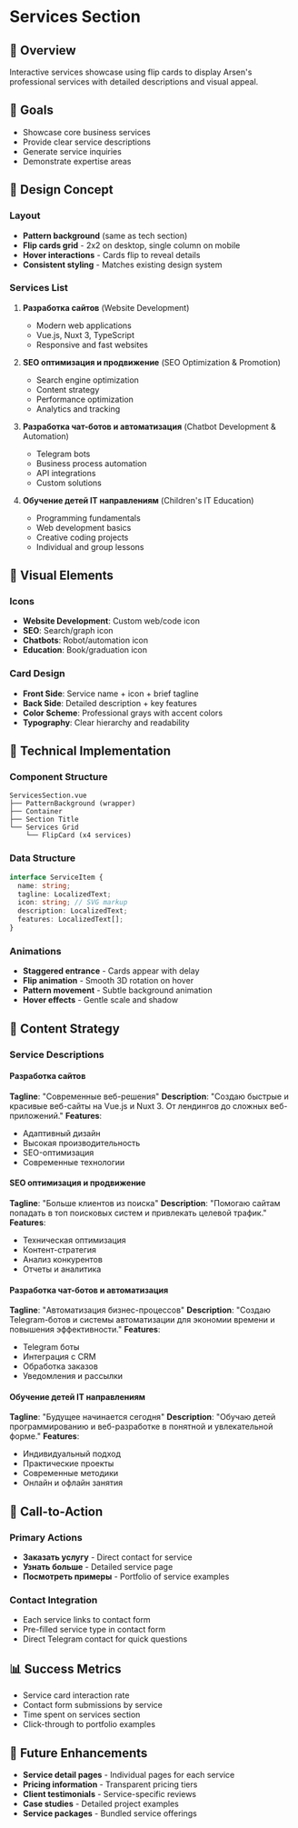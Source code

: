 # Services Section

## 📖 Overview
Interactive services showcase using flip cards to display Arsen's professional services with detailed descriptions and visual appeal.

## 🎯 Goals
- Showcase core business services
- Provide clear service descriptions
- Generate service inquiries
- Demonstrate expertise areas

## 📱 Design Concept

### Layout
- **Pattern background** (same as tech section)
- **Flip cards grid** - 2x2 on desktop, single column on mobile
- **Hover interactions** - Cards flip to reveal details
- **Consistent styling** - Matches existing design system

### Services List
1. **Разработка сайтов** (Website Development)
   - Modern web applications
   - Vue.js, Nuxt 3, TypeScript
   - Responsive and fast websites

2. **SEO оптимизация и продвижение** (SEO Optimization & Promotion)
   - Search engine optimization
   - Content strategy
   - Performance optimization
   - Analytics and tracking

3. **Разработка чат-ботов и автоматизация** (Chatbot Development & Automation)
   - Telegram bots
   - Business process automation
   - API integrations
   - Custom solutions

4. **Обучение детей IT направлениям** (Children's IT Education)
   - Programming fundamentals
   - Web development basics
   - Creative coding projects
   - Individual and group lessons

## 🎨 Visual Elements

### Icons
- **Website Development**: Custom web/code icon
- **SEO**: Search/graph icon
- **Chatbots**: Robot/automation icon
- **Education**: Book/graduation icon

### Card Design
- **Front Side**: Service name + icon + brief tagline
- **Back Side**: Detailed description + key features
- **Color Scheme**: Professional grays with accent colors
- **Typography**: Clear hierarchy and readability

## 🔧 Technical Implementation

### Component Structure
```
ServicesSection.vue
├── PatternBackground (wrapper)
├── Container
├── Section Title
└── Services Grid
    └── FlipCard (x4 services)
```

### Data Structure
```typescript
interface ServiceItem {
  name: string;
  tagline: LocalizedText;
  icon: string; // SVG markup
  description: LocalizedText;
  features: LocalizedText[];
}
```

### Animations
- **Staggered entrance** - Cards appear with delay
- **Flip animation** - Smooth 3D rotation on hover
- **Pattern movement** - Subtle background animation
- **Hover effects** - Gentle scale and shadow

## 📝 Content Strategy

### Service Descriptions

#### Разработка сайтов
**Tagline**: "Современные веб-решения"
**Description**: "Создаю быстрые и красивые веб-сайты на Vue.js и Nuxt 3. От лендингов до сложных веб-приложений."
**Features**:
- Адаптивный дизайн
- Высокая производительность
- SEO-оптимизация
- Современные технологии

#### SEO оптимизация и продвижение
**Tagline**: "Больше клиентов из поиска"
**Description**: "Помогаю сайтам попадать в топ поисковых систем и привлекать целевой трафик."
**Features**:
- Техническая оптимизация
- Контент-стратегия
- Анализ конкурентов
- Отчеты и аналитика

#### Разработка чат-ботов и автоматизация
**Tagline**: "Автоматизация бизнес-процессов"
**Description**: "Создаю Telegram-ботов и системы автоматизации для экономии времени и повышения эффективности."
**Features**:
- Telegram боты
- Интеграция с CRM
- Обработка заказов
- Уведомления и рассылки

#### Обучение детей IT направлениям
**Tagline**: "Будущее начинается сегодня"
**Description**: "Обучаю детей программированию и веб-разработке в понятной и увлекательной форме."
**Features**:
- Индивидуальный подход
- Практические проекты
- Современные методики
- Онлайн и офлайн занятия

## 🎯 Call-to-Action

### Primary Actions
- **Заказать услугу** - Direct contact for service
- **Узнать больше** - Detailed service page
- **Посмотреть примеры** - Portfolio of service examples

### Contact Integration
- Each service links to contact form
- Pre-filled service type in contact form
- Direct Telegram contact for quick questions

## 📊 Success Metrics
- Service card interaction rate
- Contact form submissions by service
- Time spent on services section
- Click-through to portfolio examples

## 🔄 Future Enhancements
- **Service detail pages** - Individual pages for each service
- **Pricing information** - Transparent pricing tiers
- **Client testimonials** - Service-specific reviews
- **Case studies** - Detailed project examples
- **Service packages** - Bundled service offerings
